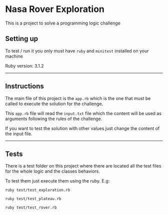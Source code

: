 # Nasa Rover Exploration
This is a project to solve a programming logic challenge

## Setting up
To test / run it you only must have `ruby` and `minitest` installed on your machine

Ruby version: 3.1.2

---
## Instructions
The main file of this project is the `app.rb` which is the one that must be called to execute the solution for the challenge.

This `app.rb` file will read the `input.txt` file which the content will be used as arguments following the rules of the challenge.

If you want to test the solution with other values just change the content of the input file.

---
## Tests
There is a test folder on this project where there are located all the test files for the whole logic and the classes behaviors.

To test them just execute them using the ruby. E.g:

`ruby test/test_exploration.rb`

`ruby test/test_plateau.rb`

`ruby test/test_rover.rb`
